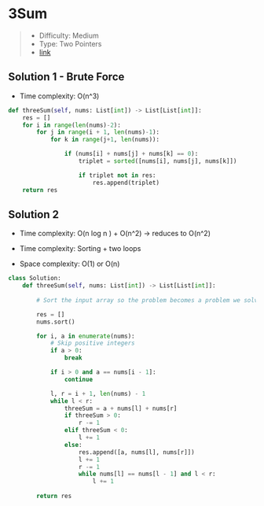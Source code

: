 # 3Sum

> - Difficulty: Medium
> - Type: Two Pointers
> - [link](https://leetcode.com/problems/3sum/)

## Solution 1 - Brute Force
- Time complexity: O(n^3)

```python
def threeSum(self, nums: List[int]) -> List[List[int]]:
    res = []
    for i in range(len(nums)-2):
        for j in range(i + 1, len(nums)-1):
            for k in range(j+1, len(nums)):

                if (nums[i] + nums[j] + nums[k] == 0):
                    triplet = sorted([nums[i], nums[j], nums[k]])

                    if triplet not in res:
                        res.append(triplet)
    return res
```

## Solution 2 
- Time complexity: O(n log n ) + O(n^2) -> reduces to O(n^2)
- Time complexity: Sorting + two loops

- Space complexity: O(1) or O(n)

```python
class Solution:
    def threeSum(self, nums: List[int]) -> List[List[int]]:
        
        # Sort the input array so the problem becomes a problem we solved from Two Sum II using two pointers.

        res = []
        nums.sort()

        for i, a in enumerate(nums):
            # Skip positive integers
            if a > 0:
                break

            if i > 0 and a == nums[i - 1]:
                continue

            l, r = i + 1, len(nums) - 1
            while l < r:
                threeSum = a + nums[l] + nums[r]
                if threeSum > 0:
                    r -= 1
                elif threeSum < 0:
                    l += 1
                else:
                    res.append([a, nums[l], nums[r]])
                    l += 1
                    r -= 1
                    while nums[l] == nums[l - 1] and l < r:
                        l += 1
                        
        return res
```
